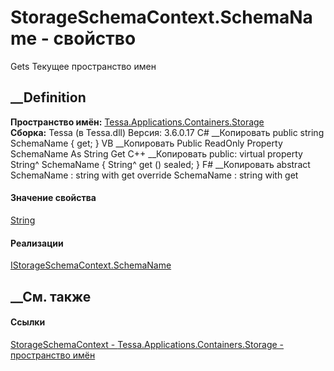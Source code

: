 # StorageSchemaContext.SchemaName - свойство
Gets Текущее пространство имен
## __Definition
 **Пространство имён:**
[Tessa.Applications.Containers.Storage](N_Tessa_Applications_Containers_Storage.htm)  
 **Сборка:** Tessa (в Tessa.dll) Версия: 3.6.0.17
C# __Копировать
     public string SchemaName { get; }
VB __Копировать
     Public ReadOnly Property SchemaName As String
    	Get
C++ __Копировать
     public:
    virtual property String^ SchemaName {
    	String^ get () sealed;
    }
F# __Копировать
     abstract SchemaName : string with get
    override SchemaName : string with get
#### Значение свойства
[String](https://learn.microsoft.com/dotnet/api/system.string)
#### Реализации
[IStorageSchemaContext.SchemaName](P_Tessa_Applications_Containers_Storage_IStorageSchemaContext_SchemaName.htm)  
##  __См. также
#### Ссылки
[StorageSchemaContext -
](T_Tessa_Applications_Containers_Storage_StorageSchemaContext.htm)
[Tessa.Applications.Containers.Storage - пространство
имён](N_Tessa_Applications_Containers_Storage.htm)
